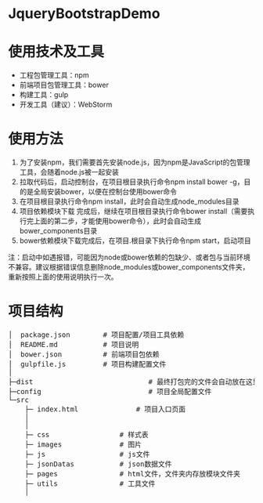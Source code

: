 # JqueryBootstrapDemo
# 使用技术及工具

* 工程包管理工具：npm
* 前端项目包管理工具：bower
* 构建工具：gulp
* 开发工具（建议）：WebStorm

# 使用方法

1. 为了安装npm，我们需要首先安装node.js，因为npm是JavaScript的包管理工具，会随着node.js被一起安装
2. 拉取代码后，启动控制台，在项目根目录执行命令npm install bower -g，目的是全局安装bower，以便在控制台使用bower命令
3. 在项目根目录执行命令npm install，此时会自动生成node_modules目录
4. 项目依赖模块下载 完成后，继续在项目根目录执行命令bower install（需要执行完上面的第二步，才能使用bower命令），此时会自动生成bower_components目录
5. bower依赖模块下载完成后，在项目.根目录下执行命令npm start，启动项目

注：启动中如遇报错，可能因为node或bower依赖的包缺少、或者包与当前环境不兼容。建议根据错误信息删除node_modules或bower_components文件夹，重新按照上面的使用说明执行一次。


# 项目结构
<pre>
│  package.json        # 项目配置/项目工具依赖
│  README.md           # 项目说明
│  bower.json          # 前端项目包依赖
│  gulpfile.js         # 项目构建配置文件
│
├─dist                            # 最终打包完的文件会自动放在这里
├─config                          # 项目全局配置文件
└─src
    ├─ index.html              # 项目入口页面
    │
    │
    ├─ css                 # 样式表
    ├─ images              # 图片
    ├─ js                  # js文件
    ├─ jsonDatas           # json数据文件
    ├─ pages               # html文件，文件夹内存放模块文件夹
    ├─ utils               # 工具文件
    │
</pre>
